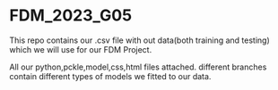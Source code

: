 # FDM_2023_G05
This repo contains our .csv file with out data(both training and testing) which we will use for our FDM Project.



All our python,pckle,model,css,html files attached.
different branches contain different types of models we fitted to our data.
